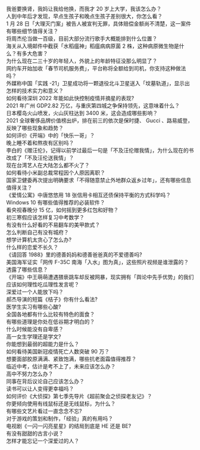 我爸要换肾，我妈让我给他换，而我才 20 岁上大学，我该怎么办？  
人到中年后才发现，早点生孩子和晚点生孩子差别很大，你怎么看？  
1 月 28 日「大理灭门案」被告人被宣判无罪，具体赔偿金额尚不清楚，这一案件有哪些细节值得关注？  
将周杰伦当做一百级，目前大部分流行歌手大概能排到什么位置？  
海关从入境邮件中截获「水稻瘟神」稻瘟病病原菌 2 株，这种病原微生物是什么？有多大危害？  
为什么现在二三十岁的年轻人，外貌上的年龄特征没那么明显了？  
网约车开始加收「春节司机服务费」，平台称将全额给到司机，你支持这种做法吗？  
外媒称中国「实践 -21」卫星成功将一颗退役北斗卫星送入「坟墓轨道」，显示出怎样的技术实力和意义？  
如何看待深圳 2022 年能如此快控制疫情并摘星的表现?  
2021 年广州 GDP2.82 万亿，与重庆第四城之争保持领先，这意味着什么？  
日本樱岛火山喷发，火山灰柱达到 3400 米，这会造成哪些影响？  
2021 全球奢侈品牌价值榜出炉，排在前三的依次是保时捷、 Gucci 、路易威登，反映了哪些现象和趋势？  
如何评价《开端》中的「快乐一哥」？  
晚上睡不着和熬夜有区别吗？  
李白的《赠汪伦》，记得以前学过最后一句是「不及汪伦赠我情」，为什么现在的书改成了「不及汪伦送我情」？  
现在台湾艺人在大陆怎么都不火了？  
如何看待小米副总裁常程因个人原因离职？  
国家卫健委再次提出明确要求「不得随意禁止外地群众返乡过年」，还有哪些信息值得关注？  
《爱情公寓》中唐悠悠用 18 张信用卡相互还债保持平衡的方式科学吗？  
Windows 10 有哪些值得推荐的必装软件？  
看央视春晚分 15 亿，如何摇到更多红包和好物？  
初三寒假应该怎样复习中考数学？  
有没有什么好看的不易翻车的美甲款式？  
怎么判断自己有没有城府？  
想学计算机太贪心了怎么办?  
什么样的恋爱不长久？  
《请回答 1988》里的德善妈妈和德善爸爸真的不爱德善吗?  
美国海军证实「网传 F-35C 南海「入水」图为真」，这些照片视频是谁泄露的？透露了哪些信息？  
《开端》中王萌萌遭遇猥亵跳车却反被网暴，现实拥有「舆论中先手优势」的我们应该如何理性吃瓜理性发言呢？  
深爱过一个人能放下吗？  
郝杰导演的短篇《桔子》你有什么看法?  
医学生实习有哪些心酸?  
全国各地都有什么比较有特色的面食？  
有哪些道理是你处在低谷期才明白的？  
什么时候能没有自卑感？  
高一女生学理还是学文?  
你能想到最弱的超能力是什么？  
如何看待美国新冠疫情死亡人数突破 90 万？  
想要面部胶原满满、紧致饱满，哪些抗老面霜值得推荐？  
临近中考，估计是考不上了，未来应该怎么办？  
高中不努力怎么办？  
同事在背后议论自己应该怎么办？  
读书可以让人变得更幸福吗？  
如何评价《大侦探》第七季先导片《超前聚会之侦探老友记》？  
你更倾向使用有线鼠标还是无线鼠标，为什么？  
有哪些文艺片看过一直念念不忘?  
对于游戏的策划和制作，「经验」真的有用吗？  
电视剧《一闪一闪亮星星》的结局到底是 HE 还是 BE?  
有没有甜甜的古言小说？  
怎样才能忘记一个深爱过的人？  
